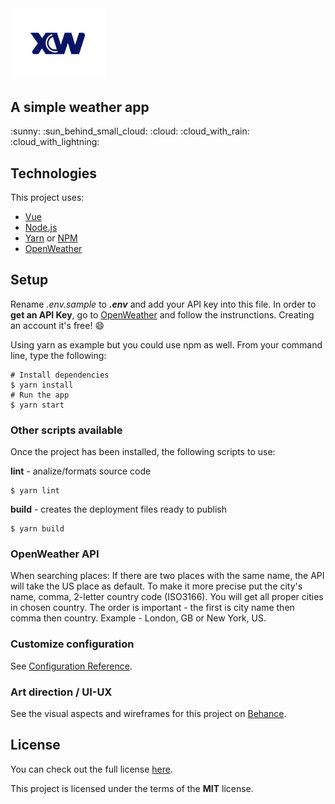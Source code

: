 

<img alt="logo" width="30%" height="20%" src="https://github.com/Greenvahn/xweather/blob/master/xweather-github.jpg?raw=true">
<h2> A simple weather app </h2>
<p>:sunny: :sun_behind_small_cloud: :cloud: :cloud_with_rain: :cloud_with_lightning:</p>

## Technologies
This project uses:
* [Vue](https://v3.vuejs.org/)
* [Node.js](https://nodejs.org/en/download/)
* [Yarn](https://classic.yarnpkg.com/en/) or [NPM](https://www.npmjs.com/)
* [OpenWeather](https://openweathermap.org/)

## Setup 
Rename _.env.sample_ to **_.env_** and add your API key into this file. In order to **get an API Key**, go to [OpenWeather](https://openweathermap.org/) and follow the instrunctions. Creating an account it's free! :smile:

Using yarn as example but you could use npm as well. From your command line, type the following:
```
# Install dependencies
$ yarn install
# Run the app
$ yarn start
```


### Other scripts available
Once the project has been installed, the following scripts to use:

**lint** - analize/formats source code
```
$ yarn lint
```
**build** - creates the deployment files ready to publish
```
$ yarn build
```

### OpenWeather API
When searching places: If there are two places with the same name, the API will take the US place as default. To make it more precise put the city's name, comma, 2-letter country code (ISO3166). You will get all proper cities in chosen country. The order is important - the first is city name then comma then country. Example - London, GB or New York, US.

### Customize configuration
See [Configuration Reference](https://cli.vuejs.org/config/).

### Art direction / UI-UX
See the visual aspects and wireframes for this project on [Behance](https://www.behance.net/gallery/103830659/XWeather?tracking_source=for_you_feed_user_published).

## License
You can check out the full license [here](https://github.com/Greenvahn/xweather/blob/master/LICENSE).

This project is licensed under the terms of the **MIT** license.
